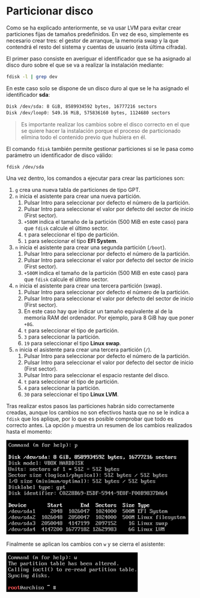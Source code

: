 # Particionar disco

Como se ha explicado anteriormente, se va usar LVM para evitar crear particiones fijas de tamaños predefinidos. En vez de eso, simplemente es necesario crear tres: el gestor de arranque, la memoria swap y la que contendrá el resto del sistema y cuentas de usuario (esta última cifrada).

El primer paso consiste en averiguar el identificador que se ha asignado al disco duro sobre el que se va a realizar la instalación mediante:

```bash
fdisk -l | grep dev
```

En este caso solo se dispone de un disco duro al que se le ha asignado el identificador **sda**:

```bash
Disk /dev/sda: 8 GiB, 8589934592 bytes, 16777216 sectors
Disk /dev/loop0: 549.16 MiB, 575836160 bytes, 1124680 sectors
```

>Es importante realizar los cambios sobre el disco correcto en el que se quiere hacer la instalación porque el proceso de particionado elimina todo el contenido previo que hubiera en él.

El comando `fdisk` también permite gestionar particiones si se le pasa como parámetro un identificador de disco válido:

```bash
fdisk /dev/sda
```

Una vez dentro, los comandos a ejecutar para crear las particiones son:

1. `g` crea una nueva tabla de particiones de tipo GPT.
2. `n` inicia el asistente para crear una nueva partición.
    1. Pulsar Intro para seleccionar por defecto el número de la partición.
    2. Pulsar Intro para seleccionar el valor por defecto del sector de inicio (First sector).
    3. `+500M` indica el tamaño de la partición (500 MiB en este caso) para que `fdisk` calcule el último sector.
    4. `t` para seleccionar el tipo de partición.
    5. `1` para seleccionar el tipo **EFI System**.
3. `n` inicia el asistente para crear una segunda partición (`/boot`).
    1. Pulsar Intro para seleccionar por defecto el número de la partición.
    2. Pulsar Intro para seleccionar el valor por defecto del sector de inicio (First sector).
    3. `+500M` indica el tamaño de la partición (500 MiB en este caso) para que `fdisk` calcule el último sector.
4. `n` inicia el asistente para crear una tercera partición (swap).
    1. Pulsar Intro para seleccionar por defecto el número de la partición.
    2. Pulsar Intro para seleccionar el valor por defecto del sector de inicio (First sector).
    3. En este caso hay que indicar un tamaño equivalente al de la memoria RAM del ordenador. Por ejemplo, para 8 GiB hay que poner `+8G`.
    4. `t` para seleccionar el tipo de partición.
    5. `3` para seleccionar la partición.
    6. `19` para seleccionar el tipo **Linux swap**.
5. `n` inicia el asistente para crear una tercera partición (`/`).
    1. Pulsar Intro para seleccionar por defecto el número de la partición.
    2. Pulsar Intro para seleccionar el valor por defecto del sector de inicio (First sector).
    3. Pulsar Intro para seleccionar el espacio restante del disco.
    4. `t` para seleccionar el tipo de partición.
    5. `4` para seleccionar la partición.
    6. `30` para seleccionar el tipo **Linux LVM**.

Tras realizar estos pasos las particiones habrán sido correctamente creadas, aunque los cambios no son efectivos hasta que no se le indica a `fdisk` que los aplique, por lo que es posible comprobar que todo es correcto antes. La opción `p` muestra un resumen de los cambios realizados hasta el momento:

![Resumen de cambios a realizar por fdisk](../images/fdisk-resumen.png)

Finalmente se aplican los cambios con `w` y se cierra el asistente:

![Confirmar y aplicar cambios en fdisk](../images/fdisk-wipe.png)
